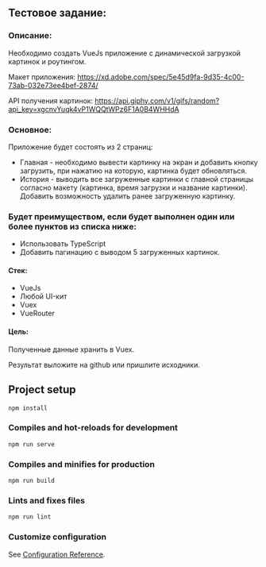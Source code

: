 ## Тестовое задание:

### Описание:
Необходимо создать VueJs приложение с динамической загрузкой картинок и роутингом.

Макет приложения: https://xd.adobe.com/spec/5e45d9fa-9d35-4c00-73ab-032e73ee4bef-2874/

API получения картинок: https://api.giphy.com/v1/gifs/random?api_key=xgcnvYuqk4vP1WQQtWPz6F1A0B4WHHdA

### Основное:
Приложение будет состоять из 2 страниц:

- Главная - необходимо вывести картинку на экран и добавить кнопку загрузить, при нажатию на которую, картинка будет обновляться.
- История - выводить все загруженные картинки с главной страницы согласно макету (картинка, время загрузки и название картинки). Добавить возможность удалить ранее загруженную картинку.

### Будет преимуществом, если будет выполнен один или более пунктов из списка ниже:
- Использовать TypeScript
- Добавить пагинацию с выводом 5 загруженных картинок. 

#### Стек:
- VueJs
- Любой UI-кит
- Vuex
- VueRouter

#### Цель:
Полученные данные хранить в Vuex. 
 
Результат выложите на github или пришлите исходники.

## Project setup
```
npm install
```

### Compiles and hot-reloads for development
```
npm run serve
```

### Compiles and minifies for production
```
npm run build
```

### Lints and fixes files
```
npm run lint
```

### Customize configuration
See [Configuration Reference](https://cli.vuejs.org/config/).
